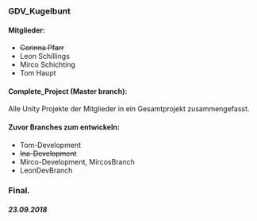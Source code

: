 ### GDV_Kugelbunt

#### Mitglieder:
* ~~Corinna Pfarr~~
* Leon Schillings
* Mirco Schichting
* Tom Haupt

#### Complete_Project (Master branch):
Alle Unity Projekte der Mitglieder in ein
Gesamtprojekt zusammengefasst.
 
#### Zuvor Branches zum entwickeln:
* Tom-Development
* ~~Ina-Development~~
* Mirco-Development, MircosBranch
* LeonDevBranch

### Final.

##### 23.09.2018